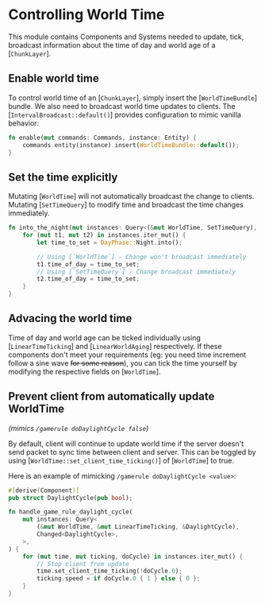 # Controlling World Time

This module contains Components and Systems needed to update, tick,
broadcast information about the time of day and world age of a
[`ChunkLayer`].

## Enable world time

To control world time of an [`ChunkLayer`], simply insert the
[`WorldTimeBundle`] bundle. We also need to broadcast world time updates to
clients. The [`IntervalBroadcast::default()`] provides configuration to
mimic vanilla behavior:

```rust ignore
fn enable(mut commands: Commands, instance: Entity) {
    commands.entity(instance).insert(WorldTimeBundle::default());
}
```

## Set the time explicitly

Mutating [`WorldTime`] will not automatically broadcast the
change to clients. Mutating [`SetTimeQuery`] to modify time
and broadcast the time changes immediately.

```rust ignore
fn into_the_night(mut instances: Query<(&mut WorldTime, SetTimeQuery), With<Instance>>) {
    for (mut t1, mut t2) in instances.iter_mut() {
        let time_to_set = DayPhase::Night.into();

        // Using [`WorldTime`] - Change won't broadcast immediately
        t1.time_of_day = time_to_set;
        // Using [`SetTimeQuery`] - Change broadcast immediately
        t2.time_of_day = time_to_set;
    }
}
```

## Advacing the world time

Time of day and world age can be ticked individually using
[`LinearTimeTicking`] and [`LinearWorldAging`] respectively.
If these components don't meet your requirements
(eg: you need time increment follow a sine wave ~~for some reason~~),
you can tick the time yourself by modifying the respective
fields on [`WorldTime`].

## Prevent client from automatically update WorldTime

_(mimics `/gamerule doDaylightCycle false`)_

By default, client will continue to update world time if the server
doesn't send packet to sync time between client and server.
This can be toggled by using [`WorldTime::set_client_time_ticking()`]
of [`WorldTime`] to true.

Here is an example of mimicking `/gamerule doDaylightCycle <value>`:

```rust ignore
#[derive(Component)]
pub struct DaylightCycle(pub bool);

fn handle_game_rule_daylight_cycle(
    mut instances: Query<
        (&mut WorldTime, &mut LinearTimeTicking, &DaylightCycle),
        Changed<DaylightCycle>,
    >,
) {
    for (mut time, mut ticking, doCycle) in instances.iter_mut() {
        // Stop client from update
        time.set_client_time_ticking(!doCycle.0);
        ticking.speed = if doCycle.0 { 1 } else { 0 };
    }
}
```
